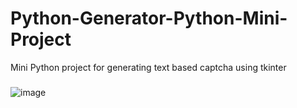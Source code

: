 # Python-Generator-Python-Mini-Project
 Mini Python project for generating text based captcha using tkinter
###
![image](https://user-images.githubusercontent.com/84535788/202147963-2ecead00-40d0-4b33-af36-8cdf61928cee.png)
